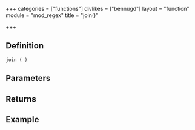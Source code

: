 +++
categories = ["functions"]
divlikes = ["bennugd"]
layout = "function"
module = "mod_regex"
title = "join()"

+++

## Definition

    join ( )

## Parameters

## Returns

## Example

